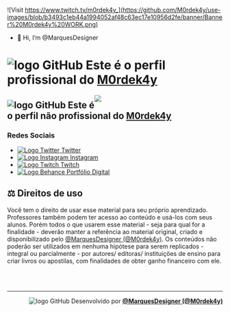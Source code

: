 ![Visit https://www.twitch.tv/m0rdek4y_](https://github.com/M0rdek4y/use-images/blob/b3493c1eb44a1994052af48c63ec17e10956d2fe/banner/Banner%20M0rdek4y%20WORK.png) 


- 👋 Hi, I’m @MarquesDesigner

# <img width="25" src="https://github.com/M0rdek4y/use-images/logos/GitHub/GitHub-Mark-Light-32px.png?raw=true" alt="logo GitHub"> Este é o perfil profissional do <a href="https://github.com/MarquesDesigner/" target="_blank" rel="external">M0rdek4y</a>

<img src="https://github.com/M0rdek4y/use-images/png/logos/logo.png?raw=true" align="right" width="300">

## <img width="18" src="https://github.com/M0rdek4y/use-images/png/logos/GitHub/GitHub-Mark-Light-32px.png?raw=true" alt="logo GitHub"> Este é o perfil não profissional do <a href="https://github.com/M0rdek4y/" target="_blank" rel="external">M0rdek4y</a>

### Redes Sociais
- <a href="https://twitter.com/Marques_dsg" target="_blank" rel="external"> <img width="16" src="https://github.com/M0rdek4y/use-images/png/logos/Twitter/kindpng_203710.png?raw=true" alt="Logo Twitter"> Twitter</a>
- <a href="https://www.instagram.com/marques_dsg/" target="_blank" rel="external"><img width="16" src="https://github.com/M0rdek4y/use-images/png/logos/Instagram/Instagram_logo.png?raw=true" alt="Logo Instagram"> Instagram</a>
- <a href="https://www.twitch.tv/m0rdek4y_" target="_blank" rel="external"><img width="16" src="https://github.com/M0rdek4y/use-images/png/logos/Twitch/logo.png?raw=true" alt="Logo Twitch"> Twitch</a>
- <a href="https://www.behance.net/m0rdek4y_designer" target="_blank" rel="external"><img width="16" src="https://github.com/M0rdek4y/use-images/png/logos/Behance/Icon-Behance-In-circle-PNG.png?raw=true" alt="Logo Behance"> Portfólio Digital</a>

## ⚖️ Direitos de uso

Você tem o direito de usar esse material para seu próprio aprendizado. Professores também podem ter acesso ao conteúdo e usá-los com seus alunos. Porém todos o que usarem esse material - seja para qual for a finalidade - deverão manter a referência ao material original, criado e disponibilizado pelo <a href="https://github.com/MarquesDesigner">@MarquesDesigner (@M0rdek4y)</a>. Os conteúdos não poderão ser utilizados em nenhuma hipótese para serem replicados - integral ou parcialmente - por autores/ editoras/ instituições de ensino para criar livros ou apostilas, com finalidades de obter ganho financeiro com ele.

<br><br>
<hr>
<p align="right"> <img width="16" src="https://github.com/M0rdek4y/use-images/png/logos/GitHub/GitHub-Mark-Light-32px.png?raw=true" alt="logo GitHub"> Desenvolvido por <strong><a href="https://github.com/MarquesDesigner">@MarquesDesigner (@M0rdek4y)</a></strong></p>

<!---
MarquesDesigner/MarquesDesigner is a ✨ special ✨ repository because its `README.md` (this file) appears on your GitHub profile.
You can click the Preview link to take a look at your changes.
--->



<!---
MarquesDesigner/MarquesDesigner is a ✨ special ✨ repository because its `README.md` (this file) appears on your GitHub profile.
You can click the Preview link to take a look at your changes.
--->
